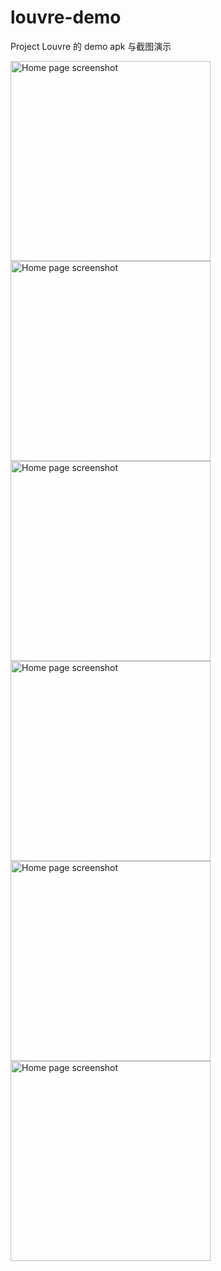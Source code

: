 # louvre-demo
Project Louvre 的 demo apk 与截图演示


<div>
  <img src="/art/home.webp" alt="Home page screenshot" width="320">
  <img src="/art/discovery.webp" alt="Home page screenshot" width="320">
  <img src="/art/profile.webp" alt="Home page screenshot" width="320">
  <img src="/art/game.webp" alt="Home page screenshot" width="320">
  <img src="/art/manage.webp" alt="Home page screenshot" width="320">
  <img src="/art/news.webp" alt="Home page screenshot" width="320">
</div>

